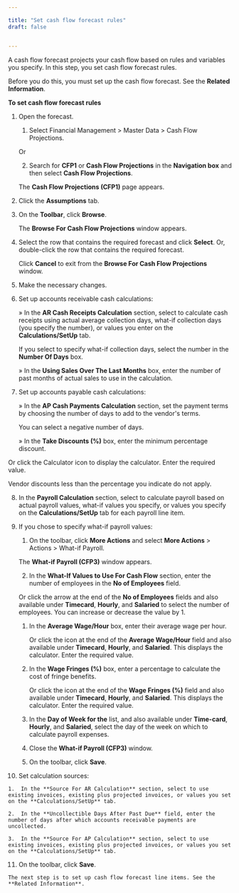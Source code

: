 ```yaml
---

title: "Set cash flow forecast rules"
draft: false


---
```


A cash flow forecast projects your cash flow based on rules and variables you specify. In this step, you set cash flow forecast rules.

Before you do this, you must set up the cash flow forecast. See the **Related Information**.

**To set cash flow forecast rules**

1.  Open the forecast.

    1.  Select Financial Management \> Master Data \> Cash Flow Projections.

    Or

    2.  Search for **CFP1** or **Cash Flow Projections** in the **Navigation box** and then select **Cash Flow Projections**.

       The **Cash Flow Projections (CFP1)** page appears.

2.  Click the **Assumptions** tab.

3.  On the **Toolbar**, click **Browse**.

    The **Browse For Cash Flow Projections** window appears.

4.  Select the row that contains the required forecast and click **Select**. Or, double-click the row that contains the required forecast.

    Click **Cancel** to exit from the **Browse For Cash Flow Projections** window.

5.  Make the necessary changes.

6.  Set up accounts receivable cash calculations:

    » In the **AR Cash Receipts Calculation** section, select to calculate cash receipts using actual average collection days, what-if collection days (you specify the number), or values you enter on the **Calculations/SetUp** tab.

    If you select to specify what-if collection days, select the number in the **Number Of Days** box.

    » In the **Using Sales Over The Last Months** box, enter the number of past months of actual sales to use in the calculation.

7.  Set up accounts payable cash calculations:

    » In the **AP Cash Payments Calculation** section, set the payment terms by choosing the number of days to add to the vendor's terms.

    You can select a negative number of days.

    » In the **Take Discounts (%)** box, enter the minimum percentage discount.

Or click the Calculator icon to display the calculator. Enter the required value.

Vendor discounts less than the percentage you indicate do not apply.

8.  In the **Payroll Calculation** section, select to calculate payroll based on actual payroll values, what-if values you specify, or values you specify on the **Calculations/SetUp** tab for each payroll line item.

9.  If you chose to specify what-if payroll values:

    1.  On the toolbar, click **More Actions** and select **More Actions** \> Actions \> What-if Payroll.

    The **What-if Payroll (CFP3)** window appears.

    2.  In the **What-If Values to Use For Cash Flow** section, enter the number of employees in the **No of Employees** field.

    Or click the arrow at the end of the **No of Employees** fields and also available under **Timecard**, **Hourly**, and **Salaried** to select the number of employees. You can increase or decrease the value by 1.

    1.  In the **Average Wage/Hour** box, enter their average wage per hour.

        Or click the icon at the end of the **Average Wage/Hour** field and also available under **Timecard**, **Hourly**, and **Salaried**. This displays the calculator. Enter the required value.

    2.  In the **Wage Fringes (%)** box, enter a percentage to calculate the cost of fringe benefits.

        Or click the icon at the end of the **Wage Fringes (%)** field and also available under **Timecard**, **Hourly**, and **Salaried**. This displays the calculator. Enter the required value.

    3.  In the **Day of Week for the** list, and also available under **Time-card**, **Hourly**, and **Salaried**, select the day of the week on which to calculate payroll expenses.

    4.  Close the **What-if Payroll (CFP3)** window.

    5.  On the toolbar, click **Save**.

10.  Set calculation sources:

    1.  In the **Source For AR Calculation** section, select to use existing invoices, existing plus projected invoices, or values you set on the **Calculations/SetUp** tab.

    2.  In the **Uncollectible Days After Past Due** field, enter the number of days after which accounts receivable payments are uncollected.

    3.  In the **Source For AP Calculation** section, select to use existing invoices, existing plus projected invoices, or values you set on the **Calculations/SetUp** tab.

11.  On the toolbar, click **Save**.

    The next step is to set up cash flow forecast line items. See the **Related Information**.